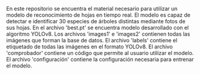 En este repositorio se encuentra el material necesario para utilizar un modelo de reconocimiento de hojas en tiempo real.
El modelo es capaz de detectar e identificar 30 especies de árboles distintas mediante fotos de sus hojas.
En el archivo 'best.pt' se encuentra modelo desarrollado con el algoritmo YOLOv8.
Los archivos 'images1' e 'images2' contienen todas las imágenes que forman la base de datos.
El archivo 'labels' contiene el etiquetado de todas las imágenes en el formato YOLOv8.
El archivo 'comprobador' contiene un código que permite al usuario utilizar el modelo.
El archivo 'configuración' contiene la configuración necesaria para entrenar el modelo.
